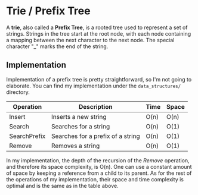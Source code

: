 # Trie / Prefix Tree
A **trie**, also called a **Prefix Tree**, is a rooted tree used to represent a set of strings. Strings in the tree start at the root node, with each node containing a mapping between the next character to the next node. The special character "_" marks the end of the string.

## Implementation
Implementation of a prefix tree is pretty straightforward, so I'm not going to elaborate. You can find my implementation under the `data_structures/` directory.

| Operation    | Description                       | Time | Space |
|--------------|-----------------------------------|------|-------|
| Insert       | Inserts a new string              | O(n) | O(n)  |
| Search       | Searches for a string             | O(n) | O(1)  |
| SearchPrefix | Searches for a prefix of a string | O(n) | O(1)  |
| Remove      | Removes a string                   | O(n) | O(1)  |

In my implementation, the depth of the recursion of the *Remove* operation, and therefore its space complexity, is O(n). One can use a constant amount of space by keeping a reference from a child to its parent.
As for the rest of the operations of my implementation, their space and time complexity is optimal and is the same as in the table above.
